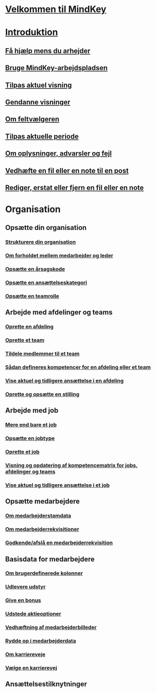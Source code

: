 # [Velkommen til MindKey](index.md)

# [Introduktion](.md)
## [Få hjælp mens du arhejder](getting-the-help-you-need-while-you-work.md)
## [Bruge MindKey-arbejdspladsen](using-the-mindkey-workspace.md)
## [Tilpas aktuel visning](customize-the-current-view.md)
## [Gendanne visninger](delete-views.md)
## [Om feltvælgeren](be-choosy-with-the-field-chooser.md)
## [Tilpas aktuelle periode](tilpas-aktuelle-periode.md)
## [Om oplysninger, advarsler og fejl](about-information-warnings-and-errors.md)
## [Vedhæfte en fil eller en note til en post](attach-a-file-or-note-to-a-record.md)
## [Rediger, erstat eller fjern en fil eller en note](edit-replace-or-remove-a-file-or-note.md)

# Organisation
## Opsætte din organisation
### [Strukturere din organisation](structuring-your-organization.md)
### [Om forholdet mellem medarbejder og leder](about-the-relation-between-employee-and-manager.md)
### [Opsætte en årsagskode](set-up-a-reason-code.md)
### [Opsætte en ansættelseskategori](set-up-an-employment-category.md)
### [Opsætte en teamrolle](set-up-a-team-role.md)

## Arbejde med afdelinger og teams
### [Oprette en afdeling](create-an-organization-unit.md)
### [Oprette et team](create-a-team.md)
### [Tildele medlemmer til et team](assign-members-to-a-unit-or-team.md)
### [Sådan defineres kompetencer for en afdeling eller et team](define-skills-for-a-unit-or-team.md)
### [Vise aktuel og tidligere ansættelse i en afdeling](viewing-current-and-past-employment-in-an-organization-unit.md)
### [Oprette og opsætte en stilling](create-a-position.md)

## Arbejde med job
### [Mere end bare et job](.md)
### [Opsætte en jobtype](set-up-a-goal-type.md)
### [Oprette et job](create-a-job.md)
### [Visning og opdatering af kompetencematrix for jobs, afdelinger og teams](viewing-and-updating-a-skills-matrix-for-jobs-organization-units-and-teams.md)
### [Vise aktuel og tidligere ansættelse i et job](viewing-current-and-past-employment-in-a-job.md)

## Opsætte medarbejdere
### [Om medarbejderstamdata](about-employee-master-data.md.md)
### [Om medarbejderrekvisitioner](about-employee-requisitions.md)
### [Godkende/afslå en medarbejderrekvisition](approve-reject-job-requisition.md)

## Basisdata for medarbejdere
### [Om brugerdefinerede kolonner](about-user-defined-columns.md)
### [Udlevere udstyr](.md)
### [Give en bonus](.md)
### [Udstede aktieoptioner](.md)
### [Vedhæftning af medarbejderbilleder](.md)
### [Rydde op i medarbejderdata](.md)
### [Om karriereveje](.md)
### [Vælge en karrierevej](.md)

## Ansættelsestilknytninger 
### [](.md)
### [](.md)
### [](.md)
### [](.md)
### [](.md)
